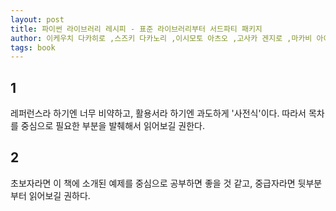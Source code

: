 ```yaml
---
layout: post
title: 파이썬 라이브러리 레시피 - 표준 라이브러리부터 서드파티 패키지
author: 이케우치 다카히로 ,스즈키 다카노리 ,이시모토 아츠오 ,고사카 겐지로 ,마카비 아이 (지은이) ,최지연 (옮긴이) ,이한디지털리(프리렉)
tags: book
---
```


## 1
레퍼런스라 하기엔 너무 비약하고, 활용서라 하기엔 과도하게 '사전식'이다. 따라서 목차를 중심으로 필요한 부분을 발췌해서 읽어보길 권한다.

## 2
초보자라면 이 책에 소개된 예제를 중심으로 공부하면 좋을 것 같고, 중급자라면 뒷부분부터 읽어보길 권하다.
